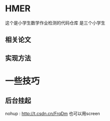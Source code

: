 # HMER
这个是小学生数学作业检测的代码仓库
是三个小学生


## 相关论文


## 实现方法

# 一些技巧
## 后台挂起
   nohup : http://t.csdn.cn/FrqDm
   也可以用screen
 

